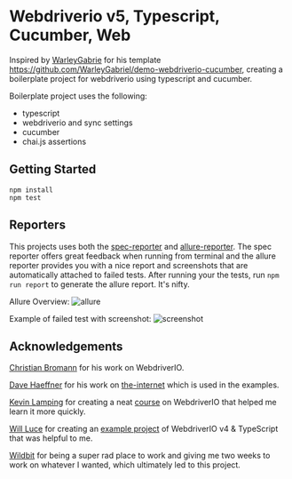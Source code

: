 # Webdriverio v5, Typescript, Cucumber, Web

Inspired by [WarleyGabrie](https://github.com/WarleyGabriel) for his template https://github.com/WarleyGabriel/demo-webdriverio-cucumber, creating a boilerplate project for webdriverio using typescript and cucumber.

Boilerplate project uses the following:

- typescript
- webdriverio and sync settings
- cucumber
- chai.js assertions

## Getting Started

```
npm install
npm test
```

## Reporters

This projects uses both the [spec-reporter](https://webdriver.io/docs/spec-reporter.html) and [allure-reporter](https://webdriver.io/docs/allure-reporter.html). The spec reporter offers great feedback when running from terminal and the allure reporter provides you with a nice report and screenshots that are automatically attached to failed tests. After running your the tests, run `npm run report` to generate the allure report. It's nifty.

Allure Overview:
![allure](https://github.com/jpolley/WebdriverIO_v5_TypeScript/blob/master/src/assets/allure.png)

Example of failed test with screenshot:
![screenshot](https://github.com/jpolley/WebdriverIO_v5_TypeScript/blob/master/src/assets/screenshot.png)

## Acknowledgements

[Christian Bromann](https://github.com/christian-bromann) for his work on WebdriverIO.

[Dave Haeffner](https://github.com/tourdedave) for his work on [the-internet](http://the-internet.herokuapp.com) which is used in the examples.

[Kevin Lamping](https://github.com/klamping) for creating a neat [course](https://learn.webdriver.io/) on WebdriverIO that helped me learn it more quickly.

[Will Luce](https://github.com/WillLuce) for creating an [example project](https://github.com/WillLuce/WebdriverIO_Typescript) of WebdriverIO v4 & TypeScript that was helpful to me.

[Wildbit](https://wildbit.com/) for being a super rad place to work and giving me two weeks to work on whatever I wanted, which ultimately led to this project.
